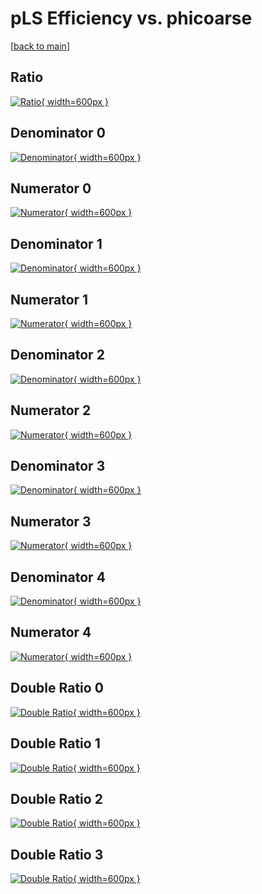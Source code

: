 # pLS Efficiency vs. phicoarse

[[back to main](./)]



## Ratio

[![Ratio](../mtv/var/pLS_vtr_321_-1_eff_phicoarse.png){ width=600px }](../mtv/var/pLS_vtr_321_-1_eff_phicoarse.pdf)

## Denominator 0

[![Denominator](../mtv/den/pLS_vtr_321_-1_eff_phicoarse_den0.png){ width=600px }](../mtv/den/pLS_vtr_321_-1_eff_phicoarse_den0.pdf)

## Numerator 0

[![Numerator](../mtv/num/pLS_vtr_321_-1_eff_phicoarse_num0.png){ width=600px }](../mtv/num/pLS_vtr_321_-1_eff_phicoarse_num0.pdf)

## Denominator 1

[![Denominator](../mtv/den/pLS_vtr_321_-1_eff_phicoarse_den1.png){ width=600px }](../mtv/den/pLS_vtr_321_-1_eff_phicoarse_den1.pdf)

## Numerator 1

[![Numerator](../mtv/num/pLS_vtr_321_-1_eff_phicoarse_num1.png){ width=600px }](../mtv/num/pLS_vtr_321_-1_eff_phicoarse_num1.pdf)

## Denominator 2

[![Denominator](../mtv/den/pLS_vtr_321_-1_eff_phicoarse_den2.png){ width=600px }](../mtv/den/pLS_vtr_321_-1_eff_phicoarse_den2.pdf)

## Numerator 2

[![Numerator](../mtv/num/pLS_vtr_321_-1_eff_phicoarse_num2.png){ width=600px }](../mtv/num/pLS_vtr_321_-1_eff_phicoarse_num2.pdf)

## Denominator 3

[![Denominator](../mtv/den/pLS_vtr_321_-1_eff_phicoarse_den3.png){ width=600px }](../mtv/den/pLS_vtr_321_-1_eff_phicoarse_den3.pdf)

## Numerator 3

[![Numerator](../mtv/num/pLS_vtr_321_-1_eff_phicoarse_num3.png){ width=600px }](../mtv/num/pLS_vtr_321_-1_eff_phicoarse_num3.pdf)

## Denominator 4

[![Denominator](../mtv/den/pLS_vtr_321_-1_eff_phicoarse_den4.png){ width=600px }](../mtv/den/pLS_vtr_321_-1_eff_phicoarse_den4.pdf)

## Numerator 4

[![Numerator](../mtv/num/pLS_vtr_321_-1_eff_phicoarse_num4.png){ width=600px }](../mtv/num/pLS_vtr_321_-1_eff_phicoarse_num4.pdf)

## Double Ratio 0

[![Double Ratio](../mtv/ratio/pLS_vtr_321_-1_eff_phicoarse_ratio0.png){ width=600px }](../mtv/ratio/pLS_vtr_321_-1_eff_phicoarse_ratio0.pdf)

## Double Ratio 1

[![Double Ratio](../mtv/ratio/pLS_vtr_321_-1_eff_phicoarse_ratio1.png){ width=600px }](../mtv/ratio/pLS_vtr_321_-1_eff_phicoarse_ratio1.pdf)

## Double Ratio 2

[![Double Ratio](../mtv/ratio/pLS_vtr_321_-1_eff_phicoarse_ratio2.png){ width=600px }](../mtv/ratio/pLS_vtr_321_-1_eff_phicoarse_ratio2.pdf)

## Double Ratio 3

[![Double Ratio](../mtv/ratio/pLS_vtr_321_-1_eff_phicoarse_ratio3.png){ width=600px }](../mtv/ratio/pLS_vtr_321_-1_eff_phicoarse_ratio3.pdf)

